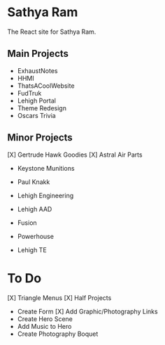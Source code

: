 # Sathya Ram
The React site for Sathya Ram.


## Main Projects
- ExhaustNotes
- HHMI
- ThatsACoolWebsite
- FudTruk
- Lehigh Portal
- Theme Redesign
- Oscars Trivia

## Minor Projects
[X] Gertrude Hawk Goodies
[X] Astral Air Parts
- Keystone Munitions
- Paul Knakk

- Lehigh Engineering
- Lehigh AAD

- Fusion
- Powerhouse
- Lehigh TE

 # To Do
 [X] Triangle Menus
 [X] Half Projects
 - Create Form
 [X] Add Graphic/Photography Links
 - Create Hero Scene
 - Add Music to Hero
 - Create Photography Boquet